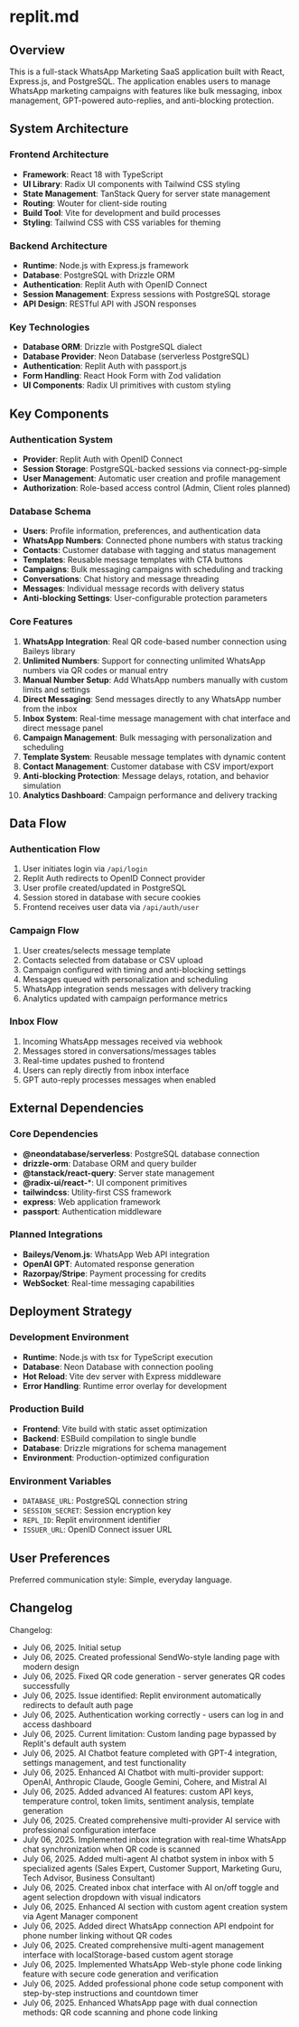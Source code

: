 # replit.md

## Overview

This is a full-stack WhatsApp Marketing SaaS application built with React, Express.js, and PostgreSQL. The application enables users to manage WhatsApp marketing campaigns with features like bulk messaging, inbox management, GPT-powered auto-replies, and anti-blocking protection.

## System Architecture

### Frontend Architecture
- **Framework**: React 18 with TypeScript
- **UI Library**: Radix UI components with Tailwind CSS styling
- **State Management**: TanStack Query for server state management
- **Routing**: Wouter for client-side routing
- **Build Tool**: Vite for development and build processes
- **Styling**: Tailwind CSS with CSS variables for theming

### Backend Architecture
- **Runtime**: Node.js with Express.js framework
- **Database**: PostgreSQL with Drizzle ORM
- **Authentication**: Replit Auth with OpenID Connect
- **Session Management**: Express sessions with PostgreSQL storage
- **API Design**: RESTful API with JSON responses

### Key Technologies
- **Database ORM**: Drizzle with PostgreSQL dialect
- **Database Provider**: Neon Database (serverless PostgreSQL)
- **Authentication**: Replit Auth with passport.js
- **Form Handling**: React Hook Form with Zod validation
- **UI Components**: Radix UI primitives with custom styling

## Key Components

### Authentication System
- **Provider**: Replit Auth with OpenID Connect
- **Session Storage**: PostgreSQL-backed sessions via connect-pg-simple
- **User Management**: Automatic user creation and profile management
- **Authorization**: Role-based access control (Admin, Client roles planned)

### Database Schema
- **Users**: Profile information, preferences, and authentication data
- **WhatsApp Numbers**: Connected phone numbers with status tracking
- **Contacts**: Customer database with tagging and status management
- **Templates**: Reusable message templates with CTA buttons
- **Campaigns**: Bulk messaging campaigns with scheduling and tracking
- **Conversations**: Chat history and message threading
- **Messages**: Individual message records with delivery status
- **Anti-blocking Settings**: User-configurable protection parameters

### Core Features
1. **WhatsApp Integration**: Real QR code-based number connection using Baileys library
2. **Unlimited Numbers**: Support for connecting unlimited WhatsApp numbers via QR codes or manual entry
3. **Manual Number Setup**: Add WhatsApp numbers manually with custom limits and settings
4. **Direct Messaging**: Send messages directly to any WhatsApp number from the inbox
5. **Inbox System**: Real-time message management with chat interface and direct message panel
6. **Campaign Management**: Bulk messaging with personalization and scheduling
7. **Template System**: Reusable message templates with dynamic content
8. **Contact Management**: Customer database with CSV import/export
9. **Anti-blocking Protection**: Message delays, rotation, and behavior simulation
10. **Analytics Dashboard**: Campaign performance and delivery tracking

## Data Flow

### Authentication Flow
1. User initiates login via `/api/login`
2. Replit Auth redirects to OpenID Connect provider
3. User profile created/updated in PostgreSQL
4. Session stored in database with secure cookies
5. Frontend receives user data via `/api/auth/user`

### Campaign Flow
1. User creates/selects message template
2. Contacts selected from database or CSV upload
3. Campaign configured with timing and anti-blocking settings
4. Messages queued with personalization and scheduling
5. WhatsApp integration sends messages with delivery tracking
6. Analytics updated with campaign performance metrics

### Inbox Flow
1. Incoming WhatsApp messages received via webhook
2. Messages stored in conversations/messages tables
3. Real-time updates pushed to frontend
4. Users can reply directly from inbox interface
5. GPT auto-reply processes messages when enabled

## External Dependencies

### Core Dependencies
- **@neondatabase/serverless**: PostgreSQL database connection
- **drizzle-orm**: Database ORM and query builder
- **@tanstack/react-query**: Server state management
- **@radix-ui/react-***: UI component primitives
- **tailwindcss**: Utility-first CSS framework
- **express**: Web application framework
- **passport**: Authentication middleware

### Planned Integrations
- **Baileys/Venom.js**: WhatsApp Web API integration
- **OpenAI GPT**: Automated response generation
- **Razorpay/Stripe**: Payment processing for credits
- **WebSocket**: Real-time messaging capabilities

## Deployment Strategy

### Development Environment
- **Runtime**: Node.js with tsx for TypeScript execution
- **Database**: Neon Database with connection pooling
- **Hot Reload**: Vite dev server with Express middleware
- **Error Handling**: Runtime error overlay for development

### Production Build
- **Frontend**: Vite build with static asset optimization
- **Backend**: ESBuild compilation to single bundle
- **Database**: Drizzle migrations for schema management
- **Environment**: Production-optimized configuration

### Environment Variables
- `DATABASE_URL`: PostgreSQL connection string
- `SESSION_SECRET`: Session encryption key
- `REPL_ID`: Replit environment identifier
- `ISSUER_URL`: OpenID Connect issuer URL

## User Preferences

Preferred communication style: Simple, everyday language.

## Changelog

Changelog:
- July 06, 2025. Initial setup
- July 06, 2025. Created professional SendWo-style landing page with modern design
- July 06, 2025. Fixed QR code generation - server generates QR codes successfully  
- July 06, 2025. Issue identified: Replit environment automatically redirects to default auth page
- July 06, 2025. Authentication working correctly - users can log in and access dashboard
- July 06, 2025. Current limitation: Custom landing page bypassed by Replit's default auth system
- July 06, 2025. AI Chatbot feature completed with GPT-4 integration, settings management, and test functionality
- July 06, 2025. Enhanced AI Chatbot with multi-provider support: OpenAI, Anthropic Claude, Google Gemini, Cohere, and Mistral AI
- July 06, 2025. Added advanced AI features: custom API keys, temperature control, token limits, sentiment analysis, template generation
- July 06, 2025. Created comprehensive multi-provider AI service with professional configuration interface
- July 06, 2025. Implemented inbox integration with real-time WhatsApp chat synchronization when QR code is scanned
- July 06, 2025. Added multi-agent AI chatbot system in inbox with 5 specialized agents (Sales Expert, Customer Support, Marketing Guru, Tech Advisor, Business Consultant)
- July 06, 2025. Created inbox chat interface with AI on/off toggle and agent selection dropdown with visual indicators
- July 06, 2025. Enhanced AI section with custom agent creation system via Agent Manager component
- July 06, 2025. Added direct WhatsApp connection API endpoint for phone number linking without QR codes
- July 06, 2025. Created comprehensive multi-agent management interface with localStorage-based custom agent storage
- July 06, 2025. Implemented WhatsApp Web-style phone code linking feature with secure code generation and verification
- July 06, 2025. Added professional phone code setup component with step-by-step instructions and countdown timer
- July 06, 2025. Enhanced WhatsApp page with dual connection methods: QR code scanning and phone code linking